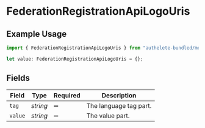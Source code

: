 # FederationRegistrationApiLogoUris

## Example Usage

```typescript
import { FederationRegistrationApiLogoUris } from "authelete-bundled/models/operations";

let value: FederationRegistrationApiLogoUris = {};
```

## Fields

| Field                  | Type                   | Required               | Description            |
| ---------------------- | ---------------------- | ---------------------- | ---------------------- |
| `tag`                  | *string*               | :heavy_minus_sign:     | The language tag part. |
| `value`                | *string*               | :heavy_minus_sign:     | The value part.        |